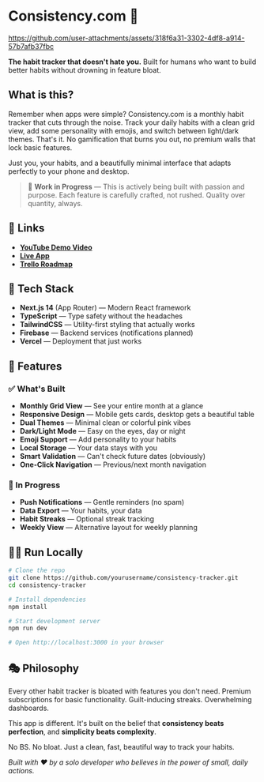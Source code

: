 # Consistency.com 🎯


https://github.com/user-attachments/assets/318f6a31-3302-4df8-a914-57b7afb37fbc


**The habit tracker that doesn't hate you.** Built for humans who want to build better habits without drowning in feature bloat.

## What is this?

Remember when apps were simple? Consistency.com is a monthly habit tracker that cuts through the noise. Track your daily habits with a clean grid view, add some personality with emojis, and switch between light/dark themes. That's it. No gamification that burns you out, no premium walls that lock basic features.

Just you, your habits, and a beautifully minimal interface that adapts perfectly to your phone and desktop.

> 🚧 **Work in Progress** — This is actively being built with passion and purpose. Each feature is carefully crafted, not rushed. Quality over quantity, always.


## 🔗 Links

- **[YouTube Demo Video](https://www.youtube.com/watch?v=z7ydapMhn6Y)**
- **[Live App](https://tracker-nextjs-iqvc.vercel.app/)**
- **[Trello Roadmap](https://trello.com/b/mxGtC5fF/arch-a-track)** 

## 🔧 Tech Stack

- **Next.js 14** (App Router) — Modern React framework
- **TypeScript** — Type safety without the headaches
- **TailwindCSS** — Utility-first styling that actually works
- **Firebase** — Backend services (notifications planned)
- **Vercel** — Deployment that just works

## 🎯 Features

### ✅ What's Built
- **Monthly Grid View** — See your entire month at a glance
- **Responsive Design** — Mobile gets cards, desktop gets a beautiful table
- **Dual Themes** — Minimal clean or colorful pink vibes
- **Dark/Light Mode** — Easy on the eyes, day or night
- **Emoji Support** — Add personality to your habits
- **Local Storage** — Your data stays with you
- **Smart Validation** — Can't check future dates (obviously)
- **One-Click Navigation** — Previous/next month navigation

### 🚧 In Progress
- **Push Notifications** — Gentle reminders (no spam)
- **Data Export** — Your habits, your data
- **Habit Streaks** — Optional streak tracking
- **Weekly View** — Alternative layout for weekly planning

## 🏃‍♂️ Run Locally

```bash
# Clone the repo
git clone https://github.com/yourusername/consistency-tracker.git
cd consistency-tracker

# Install dependencies
npm install

# Start development server
npm run dev

# Open http://localhost:3000 in your browser
```


## 🎭 Philosophy

Every other habit tracker is bloated with features you don't need. Premium subscriptions for basic functionality. Guilt-inducing streaks. Overwhelming dashboards.

This app is different. It's built on the belief that **consistency beats perfection**, and **simplicity beats complexity**.

No BS. No bloat. Just a clean, fast, beautiful way to track your habits.


*Built with ❤️ by a solo developer who believes in the power of small, daily actions.*
